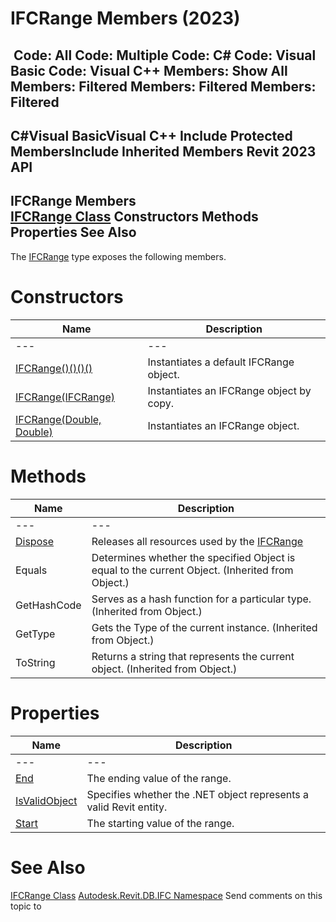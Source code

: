# IFCRange Members (2023)

﻿
 Code: All Code: Multiple Code: C# Code: Visual Basic Code: Visual C++  Members: Show All Members: Filtered Members: Filtered Members: Filtered   
---  
C#Visual BasicVisual C++
Include Protected MembersInclude Inherited Members
Revit 2023 API  
---  
IFCRange Members  
[IFCRange Class](dd18e556-a0d8-7bbb-1522-518d8a82736f.md "IFCRange Class") Constructors Methods Properties See Also  
---  
The [IFCRange](dd18e556-a0d8-7bbb-1522-518d8a82736f.md "IFCRange Class") type exposes the following members.
# Constructors
| Name | Description |
| --- | --- |
| --- | --- | --- |
| [IFCRange()()()()](70025e31-0331-eaf3-1120-4863199c968a.md "IFCRange Constructor") | Instantiates a default IFCRange object. |
| [IFCRange(IFCRange)](bf91ad60-3e1b-771d-05bb-2b208ad2a596.md "IFCRange Constructor \(IFCRange\)") | Instantiates an IFCRange object by copy. |
| [IFCRange(Double, Double)](06d488f2-3fc0-0e15-8048-116c7ce00d5f.md "IFCRange Constructor \(Double, Double\)") | Instantiates an IFCRange object. |

# Methods
| Name | Description |
| --- | --- |
| --- | --- | --- |
| [Dispose](569a4a3b-d703-8cf5-27e3-24edd9a73afb.md "Dispose Method") | Releases all resources used by the [IFCRange](dd18e556-a0d8-7bbb-1522-518d8a82736f.md "IFCRange Class") |
| Equals | Determines whether the specified Object is equal to the current Object. (Inherited from Object.) |
| GetHashCode | Serves as a hash function for a particular type.  (Inherited from Object.) |
| GetType | Gets the Type of the current instance. (Inherited from Object.) |
| ToString | Returns a string that represents the current object. (Inherited from Object.) |

# Properties
| Name | Description |
| --- | --- |
| --- | --- | --- |
| [End](b0b57633-20f0-49c1-5ea3-1acd8e16c2f5.md "End Property") | The ending value of the range. |
| [IsValidObject](638a0ef2-7b9a-3bb7-8d65-e7f80f742e5e.md "IsValidObject Property") | Specifies whether the .NET object represents a valid Revit entity. |
| [Start](63a05901-d8da-3fa3-f46f-58add4498162.md "Start Property") | The starting value of the range. |

# See Also
[IFCRange Class](dd18e556-a0d8-7bbb-1522-518d8a82736f.md "IFCRange Class")
[Autodesk.Revit.DB.IFC Namespace](b823fafb-1ba1-896b-4097-142c2817ce74.md "Autodesk.Revit.DB.IFC Namespace")
Send comments on this topic to 